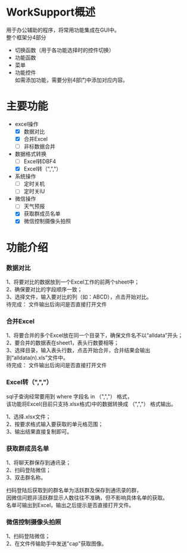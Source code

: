 # WorkSupport概述
用于办公辅助的程序，将常用功能集成在GUI中。  
整个框架分4部分
- 切换函数（用于各功能选择时的控件切换）
- 功能函数
- 菜单
- 功能控件  
如需添加功能，需要分别4部门中添加对应内容。


# 主要功能
- excel操作
  - [x] 数据对比
  - [x] 合并Excel
  - [ ] 非标数据合并

- 数据格式转换
  - [ ] Excel转DBF4
  - [x] Excel转（",","）
  
- 系统操作
  - [ ] 定时关机
  - [ ] 定时关IU
 
- 微信操作
  - [ ] 天气预报
  - [x] 获取群成员名单
  - [x] 微信控制摄像头拍照

# 功能介绍

### 数据对比
1、将要对比的数据放到一个Excel工作的前两个sheet中；  
2、确保要对比的字段顺序一致；  
3、选择文件，输入要对比的列（如：ABCD），点击开始对比。  
待完成：
文件输出后询问是否直接打开文件

### 合并Excel
1、将要合并的多个Excel放在同一个目录下，确保文件名不以“alldata”开头；  
2、要合并的数据表在sheet1，表头行数要相等；  
3、选择目录，输入表头行数，点击开始合并，合并结果会输出到“alldata(n).xls”文件中。   
待完成：
文件输出后询问是否直接打开文件

### Excel转（",","）
sql子查询经常要用到 where 字段名 in （",","） 格式，  
该功能将Excel(目前只支持.xlsx格式)中的数据转换成 （",","） 格式输出。

1、选择.xlsx文件；  
2、按要求格式输入要获取的单元格范围；  
3、输出结果直接复制即可。

### 获取群成员名单
1、将聊天群保存到通讯录；  
2、扫码登陆微信；  
3、双击群名称。

扫码登陆后获取到的群名单为活跃群及保存到通讯录的群，  
因微信问题非活跃群显示人数往往不准确，但不影响具体名单的获取。  
名单可输出到Excel，输出之后提示是否直接打开文件。

### 微信控制摄像头拍照
1、扫码登陆微信；  
2、在文件传输助手中发送"cap"获取图像。
